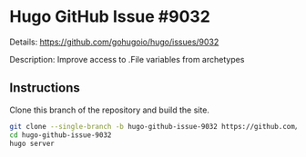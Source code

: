 # Hugo GitHub Issue #9032

Details: <https://github.com/gohugoio/hugo/issues/9032>

Description: Improve access to .File variables from archetypes

## Instructions

Clone this branch of the repository and build the site.

```bash
git clone --single-branch -b hugo-github-issue-9032 https://github.com/jmooring/hugo-testing hugo-github-issue-9032
cd hugo-github-issue-9032
hugo server
```
